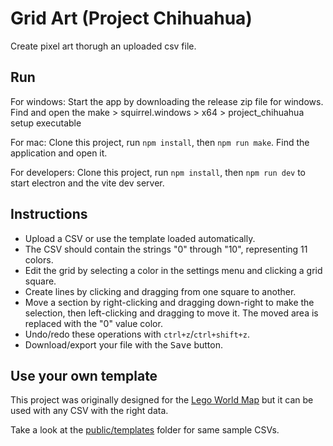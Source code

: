 # Grid Art (Project Chihuahua)

Create pixel art thorugh an uploaded csv file.

## Run

For windows: Start the app by downloading the release zip file for windows. Find and open the make > squirrel.windows > x64 > project_chihuahua setup executable

For mac: Clone this project, run `npm install`, then `npm run make`. Find the application and open it.

For developers: Clone this project, run `npm install`, then `npm run dev` to start electron and the vite dev server.

## Instructions

- Upload a CSV or use the template loaded automatically.
- The CSV should contain the strings "0" through "10", representing 11 colors.
- Edit the grid by selecting a color in the settings menu and clicking a grid square.
- Create lines by clicking and dragging from one square to another.
- Move a section by right-clicking and dragging down-right to make the selection, then left-clicking and dragging to move it. The moved area is replaced with the "0" value color.
- Undo/redo these operations with <code>ctrl+z</code>/<code>ctrl+shift+z</code>.
- Download/export your file with the <kbd>Save</kbd> button.

## Use your own template

This project was originally designed for the [Lego World Map](https://www.lego.com/en-us/product/world-map-31203) but it can be used with any CSV with the right data.

Take a look at the [public/templates](./public/templates) folder for same sample CSVs.

